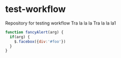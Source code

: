 # test-workflow
Repository for testing workflow
Tra la la la
Tra la la la1
```javascript
function fancyAlert(arg) {
  if(arg) {
    $.facebox({div:'#foo'})
  }
}
```
